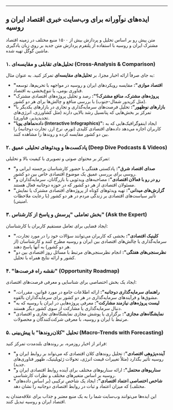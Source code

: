 ---
## ایده‌های نوآورانه برای وب‌سایت خبری اقتصاد ایران و روسیه

متن پیش رو بر اساس تحلیل و پردازش بیش از ۱۵۰۰ منبع مختلف در زمینه اقتصاد مشترک ایران و روسیه با استفاده از پلتفرم پردازش متن جدید بر روی زبان یادگیری ماشین گوگل تهیه شده.
### ۱. تحلیل‌های تقابلی و مقایسه‌ای (Cross-Analysis & Comparison)

به جای صرفاً ارائه اخبار مجزا، بر **تحلیل‌های مقایسه‌ای** تمرکز کنید. به عنوان مثال:

* **"اقتصاد موازی":** مقایسه رویکردهای ایران و روسیه در مواجهه با تحریم‌ها، توسعه فناوری بومی، یا تنوع‌بخشی به اقتصاد.
* **"پروژه‌های مشترک، منافع مشترک؟":** رصد و تحلیل پروژه‌های اقتصادی مشترک (مثل کریدور شمال-جنوب) با بررسی منافع و چالش‌ها برای هر دو کشور.
* **"بازارهای نوظهور":** تحلیل فرصت‌های سرمایه‌گذاری و تجاری در بازارهای یکدیگر با تمرکز بر بخش‌هایی که پتانسیل رشد بالایی دارند (مثل کشاورزی، انرژی‌های تجدیدپذیر، فناوری).
* **"داده‌نماهای پویا (Interactive Infographics)":** ایجاد اینفوگرافیک‌هایی که به کاربران اجازه می‌دهد داده‌های اقتصادی کلیدی (تورم، نرخ ارز، تجارت دوجانبه) را بین دو کشور مقایسه کرده و روندها را مشاهده کنند.

### ۲. پادکست‌ها و ویدئوهای تحلیلی عمیق (Deep Dive Podcasts & Videos)

تمرکز بر محتوای صوتی و تصویری با کیفیت بالا و تحلیلی:

* **"صدای اقتصاد شرق":** پادکستی هفتگی با حضور کارشناسان برجسته ایرانی و روسی برای بررسی عمیق یک موضوع اقتصادی خاص بین دو کشور.
* **"رو در رو با فعالان اقتصادی":** مصاحبه‌های ویدئویی با بازرگانان، سرمایه‌گذاران و مسئولان اقتصادی از هر دو کشور که در حوزه دوجانبه فعال هستند.
* **"گزارش‌های میدانی":** تهیه ویدئوهای کوتاه از پروژه‌های اقتصادی مشترک یا نمایش تأثیر سیاست‌های اقتصادی بر زندگی مردم در هر دو کشور (با رعایت ملاحظات امنیتی).

### ۳. بخش تعاملی "پرسش و پاسخ از کارشناس" (Ask the Expert)

ایجاد فضایی برای تعامل مستقیم کاربران با کارشناسان:

* **"کلینیک اقتصادی":** بخشی که کاربران می‌توانند سؤالات خود را در مورد تجارت، سرمایه‌گذاری یا چالش‌های اقتصادی بین ایران و روسیه مطرح کنند و کارشناسان (از هر دو کشور) به آنها پاسخ دهند.
* **"نظرسنجی‌های هفتگی":** انجام نظرسنجی‌های مرتبط با مسائل روز اقتصادی بین دو کشور و ارائه نتایج همراه با تحلیل.

### ۴. "نقشه راه فرصت‌ها" (Opportunity Roadmap)

ایجاد یک بخش اختصاصی برای شناسایی و معرفی فرصت‌های اقتصادی:

* **"راهنمای سرمایه‌گذاری دوجانبه":** ارائه اطلاعات جامع در مورد قوانین، مقررات، مشوق‌ها و فرآیندهای سرمایه‌گذاری در هر دو کشور برای سرمایه‌گذاران بالقوه.
* **"لیست پروژه‌های نیازمند مشارکت":** معرفی پروژه‌هایی در ایران یا روسیه که به دنبال سرمایه‌گذاری یا مشارکت از سوی کشور دیگر هستند.
* **"نمایشگاه‌های مجازی":** برگزاری یا پوشش مجازی نمایشگاه‌های تجاری و اقتصادی مرتبط با ایران و روسیه، با معرفی شرکت‌کنندگان و محصولات.

### ۵. تحلیل "کلان‌روندها" با پیش‌بینی (Macro-Trends with Forecasting)

فراتر از اخبار روزمره، بر روندهای بلندمدت تمرکز کنید:

* **"آینده‌پژوهی اقتصادی":** تحلیل روندهای کلان اقتصادی که می‌تواند بر روابط ایران و روسیه تأثیر بگذارد (مثلاً تغییرات قیمت انرژی، تحولات ژئوپلیتیک، ظهور فناوری‌های جدید).
* **"سناریوهای محتمل":** ارائه سناریوهای مختلف برای آینده روابط اقتصادی ایران و روسیه بر اساس متغیرهای مختلف و نظرات کارشناسی.
* **"شاخص اختصاصی اعتماد اقتصادی":** ایجاد یک شاخص ترکیبی (بر اساس داده‌های مختلف) که میزان اعتماد و ثبات در روابط اقتصادی دوجانبه را نشان دهد.

این ایده‌ها می‌توانند وب‌سایت شما را به یک منبع معتبر و جذاب برای علاقه‌مندان به اقتصاد ایران و روسیه تبدیل کنند.
